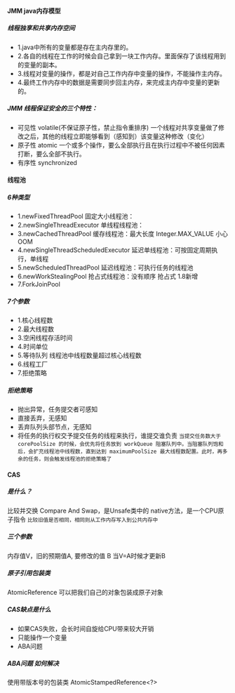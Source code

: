 #### JMM java内存模型
##### 线程独享和共享内存空间
- 1.java中所有的变量都是存在主内存里的。
- 2.各自的线程在工作的时候会自己拿到一块工作内存。里面保存了该线程用到的变量的副本。
- 3.线程对变量的操作，都是对自己工作内存中变量的操作，不能操作主内存。
- 4.最终工作内存中的数据是需要同步回主内存，来完成主内存中变量的更新的。

##### JMM 线程保证安全的三个特性：
- 可见性 volatile(不保证原子性，禁止指令重排序) 一个线程对共享变量做了修改之后，其他的线程立即能够看到（感知到）该变量这种修改（变化）
- 原子性 atomic 一个或多个操作，要么全部执行且在执行过程中不被任何因素打断，要么全部不执行。
- 有序性 synchronized

#### 线程池
##### 6种类型
- 1.newFixedThreadPool 固定大小线程池：
- 2.newSingleThreadExecutor 单线程线程池：
- 3.newCachedThreadPool 缓存线程池：最大长度 Integer.MAX_VALUE 小心OOM
- 4.newSingleThreadScheduledExecutor 延迟单线程池：可按固定周期执行，单线程
- 5.newScheduledThreadPool 延迟线程池：可执行任务的线程池
- 6.newWorkStealingPool 抢占式线程池：没有顺序 抢占式 1.8新增
- 7.ForkJoinPool

##### 7个参数
- 1.核心线程数
- 2.最大线程数
- 3.空闲线程存活时间
- 4.时间单位
- 5.等待队列 线程池中线程数量超过核心线程数
- 6.线程工厂
- 7.拒绝策略
##### 拒绝策略
- 抛出异常，任务提交者可感知
- 直接丢弃，无感知
- 丢弃队列头部节点，无感知
- 将任务的执行权交予提交任务的线程来执行，谁提交谁负责
`当提交任务数大于 corePoolSize 的时候，会优先将任务放到 workQueue 阻塞队列中。当阻塞队列饱和后，会扩充线程池中线程数，直到达到 maximumPoolSize 最大线程数配置。此时，再多余的任务，则会触发线程池的拒绝策略了`

#### CAS
##### 是什么？
比较并交换 Compare And Swap，是Unsafe类中的 native方法，是一个CPU原子指令
`比较旧值是否相同，相同则从工作内存写入到公共内存中`
##### 三个参数
内存值V，旧的预期值A, 要修改的值 B
当V=A时候才更新B
##### 原子引用包装类 
AtomicReference<T> 可以把我们自己的对象包装成原子对象
##### CAS缺点是什么
- 如果CAS失败，会长时间自旋给CPU带来较大开销
- 只能操作一个变量
- ABA问题
##### ABA问题 如何解决
使用带版本号的包装类 AtomicStampedReference<?>

